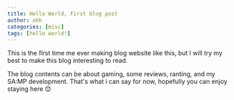 ```yaml
---
title: Hello World, First blog post
author: ohh
categories: [misc]
tags: [hello world!]
---
```


This is the first time me ever making blog website like this, but I will try my best to make this blog interesting to read.

The blog contents can be about gaming, some reviews, ranting, and my SA:MP development. That's what i can say for now, hopefully you can enjoy staying here 😊
